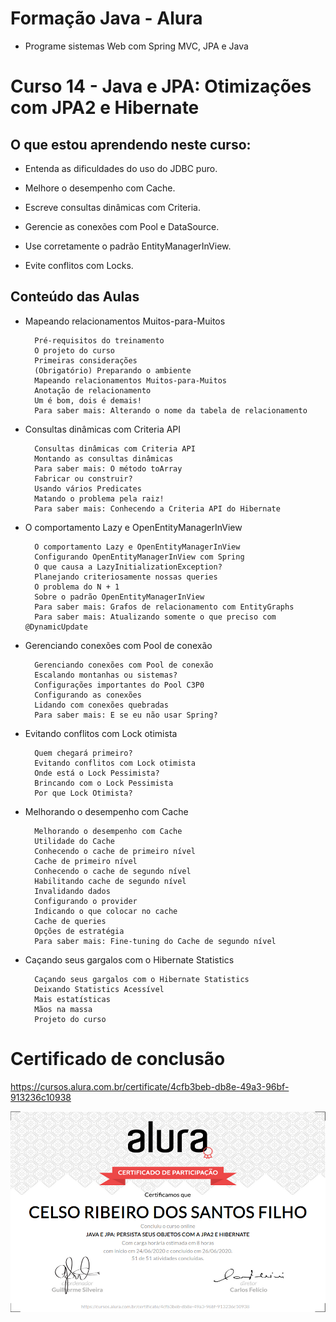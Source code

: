 # Formação Java - Alura
+ Programe sistemas Web com Spring MVC, JPA e Java

# Curso 14 - Java e JPA: Otimizações com JPA2 e Hibernate

## O que estou aprendendo neste curso:

+ Entenda as dificuldades do uso do JDBC puro.

+ Melhore o desempenho com Cache.

+ Escreve consultas dinâmicas com Criteria.

+ Gerencie as conexões com Pool e DataSource.

+ Use corretamente o padrão EntityManagerInView.

+ Evite conflitos com Locks.

## Conteúdo das Aulas

+ Mapeando relacionamentos Muitos-para-Muitos
                
        Pré-requisitos do treinamento
        O projeto do curso
        Primeiras considerações
        (Obrigatório) Preparando o ambiente
        Mapeando relacionamentos Muitos-para-Muitos
        Anotação de relacionamento
        Um é bom, dois é demais!
        Para saber mais: Alterando o nome da tabela de relacionamento

+ Consultas dinâmicas com Criteria API 
  
        Consultas dinâmicas com Criteria API
        Montando as consultas dinâmicas
        Para saber mais: O método toArray
        Fabricar ou construir?
        Usando vários Predicates
        Matando o problema pela raiz!
        Para saber mais: Conhecendo a Criteria API do Hibernate

+ O comportamento Lazy e OpenEntityManagerInView 
      
        O comportamento Lazy e OpenEntityManagerInView
        Configurando OpenEntityManagerInView com Spring
        O que causa a LazyInitializationException?
        Planejando criteriosamente nossas queries
        O problema do N + 1
        Sobre o padrão OpenEntityManagerInView
        Para saber mais: Grafos de relacionamento com EntityGraphs
        Para saber mais: Atualizando somente o que preciso com @DynamicUpdate
   
+ Gerenciando conexões com Pool de conexão
        
        Gerenciando conexões com Pool de conexão
        Escalando montanhas ou sistemas?
        Configurações importantes do Pool C3P0
        Configurando as conexões
        Lidando com conexões quebradas
        Para saber mais: E se eu não usar Spring? 
        
+ Evitando conflitos com Lock otimista 

        Quem chegará primeiro?
        Evitando conflitos com Lock otimista
        Onde está o Lock Pessimista?
        Brincando com o Lock Pessimista
        Por que Lock Otimista?

+ Melhorando o desempenho com Cache

        Melhorando o desempenho com Cache
        Utilidade do Cache
        Conhecendo o cache de primeiro nível
        Cache de primeiro nível
        Conhecendo o cache de segundo nível
        Habilitando cache de segundo nível
        Invalidando dados
        Configurando o provider
        Indicando o que colocar no cache
        Cache de queries
        Opções de estratégia
        Para saber mais: Fine-tuning do Cache de segundo nível

+ Caçando seus gargalos com o Hibernate Statistics 

        Caçando seus gargalos com o Hibernate Statistics
        Deixando Statistics Acessível
        Mais estatísticas
        Mãos na massa
        Projeto do curso

# Certificado de conclusão

https://cursos.alura.com.br/certificate/4cfb3beb-db8e-49a3-96bf-913236c10938

![certificado](certificate-alura.png)